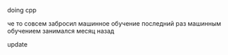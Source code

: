 doing cpp

че то совсем забросил машинное обучение
последний раз машинным обучением занимался месяц назад

update



